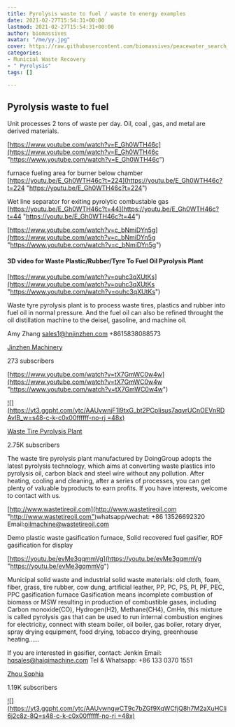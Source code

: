 ```yaml
---
title: Pyrolysis waste to fuel / waste to energy examples
date: 2021-02-27T15:54:31+00:00
lastmod: 2021-02-27T15:54:31+00:00
author: biomassives
avatar: "/me/yy.jpg"
cover: https://raw.githubusercontent.com/biomassives/peacewater_search_scdhub_solutions_library/main/static/img/50bef46befeec85cab9d532fdc23d811.jpg
categories:
- Municial Waste Recovery
- " Pyrolysis"
tags: []

---
```

## Pyrolysis waste to fuel 

Unit processes 2 tons of waste per day. Oil, coal , gas, and metal are derived materials.

[https://www.youtube.com/watch?v=E_Gh0WTH46c](https://www.youtube.com/watch?v=E_Gh0WTH46c "https://www.youtube.com/watch?v=E_Gh0WTH46c")

furnace fueling area for burner below chamber [https://youtu.be/E_Gh0WTH46c?t=224](https://youtu.be/E_Gh0WTH46c?t=224 "https://youtu.be/E_Gh0WTH46c?t=224")

Wet line separator for exiting pyrolytic combustable gas  [https://youtu.be/E_Gh0WTH46c?t=44](https://youtu.be/E_Gh0WTH46c?t=44 "https://youtu.be/E_Gh0WTH46c?t=44")

[https://www.youtube.com/watch?v=c_bNmiDYn5g](https://www.youtube.com/watch?v=c_bNmiDYn5g "https://www.youtube.com/watch?v=c_bNmiDYn5g")

#### 3D video for Waste Plastic/Rubber/Tyre To Fuel Oil Pyrolysis Plant

[https://www.youtube.com/watch?v=ouhc3qXUtKs](https://www.youtube.com/watch?v=ouhc3qXUtKs "https://www.youtube.com/watch?v=ouhc3qXUtKs")

Waste tyre pyrolysis plant is to process waste tires, plastics and rubber into fuel oil in normal pressure. And the fuel oil can also be refined throught the oil distillation machine to the deisel, gasoline, and machine oil.

Amy Zhang sales1@hnjinzhen.com +8615838088573

[Jinzhen Machinery](https://www.youtube.com/channel/UCWa1C_WFo_Oe_plBN_idMFA)

273 subscribers

[https://www.youtube.com/watch?v=tX7GmWC0w4w](https://www.youtube.com/watch?v=tX7GmWC0w4w "https://www.youtube.com/watch?v=tX7GmWC0w4w")

[![](https://yt3.ggpht.com/ytc/AAUvwnjF1l9txG_bt2PCpIisus7aqvrUCnOEVnRDAvIB_w=s48-c-k-c0x00ffffff-no-rj =48x)](https://www.youtube.com/channel/UCIilYSKs3dNLjYtzdvQN9AA)

 [Waste Tire Pyrolysis Plant](https://www.youtube.com/channel/UCIilYSKs3dNLjYtzdvQN9AA)

 2.75K subscribers

The waste tire pyrolysis plant manufactured by DoingGroup adopts the latest pyrolysis technology, which aims at converting waste plastics into pyrolysis oil, carbon black and steel wire without any pollution. After heating, cooling and cleaning, after a series of processes, you can get plenty of valuable byproducts to earn profits. If you have interests, welcome to contact with us.

 [http://www.wastetireoil.com](http://www.wastetireoil.com "http://www.wastetireoil.com")​ whatsapp/wechat: +86 13526692320 Email:oilmachine@wastetireoil.com 

Demo plastic waste gasification furnace, Solid recovered fuel gasifier, RDF gasification for display

[https://youtu.be/evMe3gqmmVg](https://youtu.be/evMe3gqmmVg "https://youtu.be/evMe3gqmmVg")

Municipal solid waste and industrial solid waste materials: old cloth, foam, fiber, grass, tire rubber, cow dung, artificial leather, PP, PC, PS, PI, PF, PEC, PPC gasification furnace Gasification means incomplete combustion of biomass or MSW resulting in production of combustible gases, including Carbon monoxide(CO), Hydrogen(H2), Methane(CH4), CmHn, this mixture is called pyrolysis gas that can be used to run internal combustion engines for electricity, connect with steam boiler, oil boiler, gas boiler, rotary dryer, spray drying equipment, food drying, tobacco drying, greenhouse heating......

If you are interested in gasifier, contact: Jenkin Email: hqsales@haiqimachine.com Tel & Whatsapp: +86 133 0370 1551

[Zhou Sophia](https://www.youtube.com/channel/UCfDE3NL2P1LN_HTmYsN8c8Q)

1\.19K subscribers

[!\[\](https://yt3.ggpht.com/ytc/AAUvwngwCT9c7bZGf9XqWCfjQ8h7M2aXuHCli6j2c8z-8Q=s48-c-k-c0x00ffffff-no-rj =48x)](https://www.youtube.com/channel/UCfDE3NL2P1LN_HTmYsN8c8Q)
